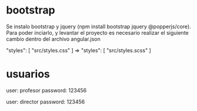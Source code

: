 # bootstrap
Se instalo bootstrap y jquery (npm install bootstrap  jquery @popperjs/core). Para poder inciarlo, 
y levantar el proyecto es necesario realizar el siguiente cambio dentro del archivo angular.json 

 "styles": [ "src/styles.css" ]     =>       "styles": [ "src/styles.scss" ]

# usuarios
user: profesor
password: 123456

user: director
password: 123456